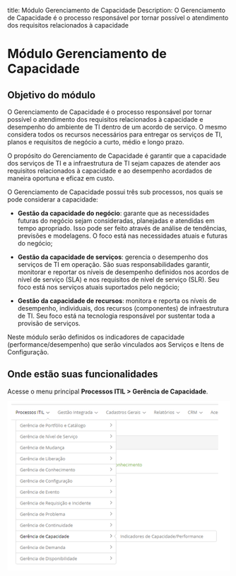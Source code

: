 title: Módulo Gerenciamento de Capacidade
Description: O Gerenciamento de Capacidade é o processo responsável por tornar possível o atendimento dos 
requisitos relacionados à capacidade 
# Módulo Gerenciamento de Capacidade

Objetivo do módulo
--------------------

O Gerenciamento de Capacidade é o processo responsável por tornar possível o atendimento dos requisitos relacionados
à capacidade e desempenho do ambiente de TI dentro de um acordo de serviço. O mesmo considera todos os recursos 
necessários para entregar os serviços de TI, planos e requisitos de negócio a curto, médio e longo prazo.

O propósito do Gerenciamento de Capacidade é garantir que a capacidade dos serviços de TI e a infraestrutura de TI sejam
capazes de atender aos requisitos relacionados à capacidade e ao desempenho acordados de maneira oportuna e eficaz em custo.

O Gerenciamento de Capacidade possui três sub processos, nos quais se pode considerar a capacidade:

- **Gestão da capacidade do negócio**: garante que as necessidades futuras do negócio sejam consideradas, planejadas e atendidas em
tempo apropriado. Isso pode ser feito através de análise de tendências, previsões e modelagens. O foco está nas necessidades
atuais e futuras do negócio;

- **Gestão da capacidade de serviços**: gerencia o desempenho dos serviços de TI em operação. São suas responsabilidades garantir, 
monitorar e reportar os níveis de desempenho definidos nos acordos de nível de serviço (SLA) e nos requisitos de nível de serviço (SLR).
Seu foco está nos serviços atuais suportados pelo negócio;

- **Gestão da capacidade de recursos**: monitora e reporta os níveis de desempenho,
individuais, dos recursos (componentes) de infraestrutura de TI. Seu foco está na
tecnologia responsável por sustentar toda a provisão de serviços.

Neste módulo serão definidos os indicadores de capacidade (performance/desempenho)
que serão vinculados aos Serviços e Itens de Configuração.

Onde estão suas funcionalidades
---------------------------------

Acesse o menu principal **Processos ITIL > Gerência de Capacidade**.

![Menu](images/mod-cap.img1.png)

